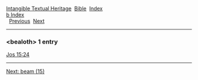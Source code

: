 [Intangible Textual Heritage](../../index)  [Bible](../index) 
[Index](index)   
[b Index](_b_)  
  [Previous](c01135)  [Next](c01137) 

------------------------------------------------------------------------

### &lt;bealoth&gt; 1 entry

[Jos 15:24](../kjv/jos015.htm#024)  

------------------------------------------------------------------------

[Next: beam (15)](c01137)
